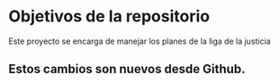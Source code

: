 # Objetivos de la repositorio

Este proyecto se encarga de manejar los planes de la liga de la justicia


## Estos cambios son nuevos desde Github.

